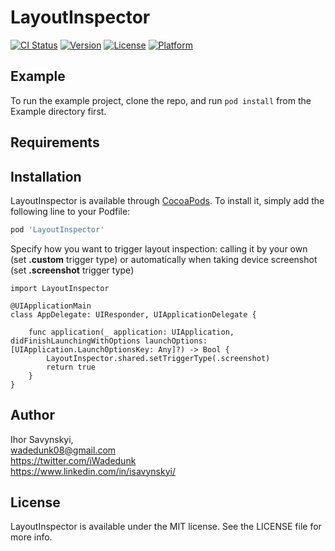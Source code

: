 # LayoutInspector

[![CI Status](https://img.shields.io/travis/Igor/LayoutInspector.svg?style=flat)](https://travis-ci.org/Igor/LayoutInspector)
[![Version](https://img.shields.io/cocoapods/v/LayoutInspector.svg?style=flat)](https://cocoapods.org/pods/LayoutInspector)
[![License](https://img.shields.io/cocoapods/l/LayoutInspector.svg?style=flat)](https://cocoapods.org/pods/LayoutInspector)
[![Platform](https://img.shields.io/cocoapods/p/LayoutInspector.svg?style=flat)](https://cocoapods.org/pods/LayoutInspector)

## Example

To run the example project, clone the repo, and run `pod install` from the Example directory first.

## Requirements

## Installation

LayoutInspector is available through [CocoaPods](https://cocoapods.org). To install
it, simply add the following line to your Podfile:

```ruby
pod 'LayoutInspector'
```

Specify how you want to trigger layout inspection: calling it by your own (set **.custom** trigger type) or automatically when taking device screenshot (set **.screenshot** trigger type)
```
import LayoutInspector

@UIApplicationMain
class AppDelegate: UIResponder, UIApplicationDelegate {

    func application(_ application: UIApplication, didFinishLaunchingWithOptions launchOptions: [UIApplication.LaunchOptionsKey: Any]?) -> Bool {
        LayoutInspector.shared.setTriggerType(.screenshot)
        return true
    }
}

```

## Author

Ihor Savynskyi,\
wadedunk08@gmail.com\
https://twitter.com/iWadedunk \
https://www.linkedin.com/in/isavynskyi/

## License

LayoutInspector is available under the MIT license. See the LICENSE file for more info.
